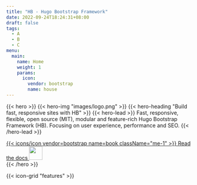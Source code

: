 ```yaml
---
title: "HB - Hugo Bootstrap Framework"
date: 2022-09-24T18:24:31+08:00
draft: false
tags:
  - A
  - B
  - C
menu:
  main:
    name: Home
    weight: 1
    params:
      icon:
        vendor: bootstrap
        name: house
---
```


{{< hero >}}
{{< hero-img "images/logo.png" >}}
{{< hero-heading "Build fast, responsive sites with HB" >}}
{{< hero-lead >}}
Fast, responsive, flexible, open source (MIT), modular and feature-rich Hugo Bootstrap Framework (HB). Focusing on user experience, performance and SEO.
{{< /hero-lead >}}
<div class="mt-3 d-flex align-items-center justify-content-center flex-wrap">
  <a class="btn btn-lg btn-primary fw-semibold mb-2" href="{{< relref `docs` >}}">
    {{< icons/icon vendor=bootstrap name=book className="me-1" >}} Read the docs
  </a>
  <a class="ms-2 mb-2" href="https://github.com/razonyang/hb/stargazers" target="_blank" rel="external">
    <img height="36" src="https://img.shields.io/github/stars/razonyang/hugo-mod-icons?style=social" />
  </a>
</div>
{{< /hero >}}

{{< icon-grid "features" >}}
